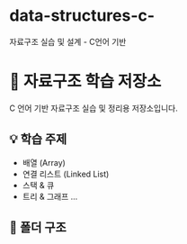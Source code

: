 # data-structures-c-
자료구조 실습 및 설계 - C언어 기반
# 📘 자료구조 학습 저장소

C 언어 기반 자료구조 실습 및 정리용 저장소입니다.

## 💡 학습 주제
- 배열 (Array)
- 연결 리스트 (Linked List)
- 스택 & 큐
- 트리 & 그래프
...

## 📂 폴더 구조
